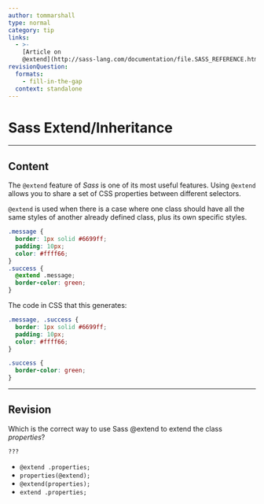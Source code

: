 ```yaml
---
author: tommarshall
type: normal
category: tip
links:
  - >-
    [Article on
    @extend](http://sass-lang.com/documentation/file.SASS_REFERENCE.html#extend){website}
revisionQuestion:
  formats:
    - fill-in-the-gap
  context: standalone
---
```


# Sass Extend/Inheritance


---

## Content

The `@extend` feature of *Sass* is one of its most useful features. Using `@extend` allows you to share a set of CSS properties between different selectors.

`@extend` is used when there is a case where one class should have all the same styles of another already defined class, plus its own specific styles.

```css
.message {
  border: 1px solid #6699ff;
  padding: 10px;
  color: #ffff66;
}
.success {
  @extend .message;
  border-color: green;
}
```

The code in CSS that this generates:

```css
.message, .success {
  border: 1px solid #6699ff;
  padding: 10px;
  color: #ffff66;
}

.success {
  border-color: green;
}
```


---

## Revision

Which is the correct way to use Sass @extend to extend the class *properties*?

```css
???
```

- `@extend .properties;`
- `properties(@extend);`
- `@extend(properties);`
- `extend .properties;`
